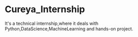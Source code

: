 # Cureya_Internship
It's a technical internship,where it deals with Python,DataScience,MachineLearning and hands-on project.
